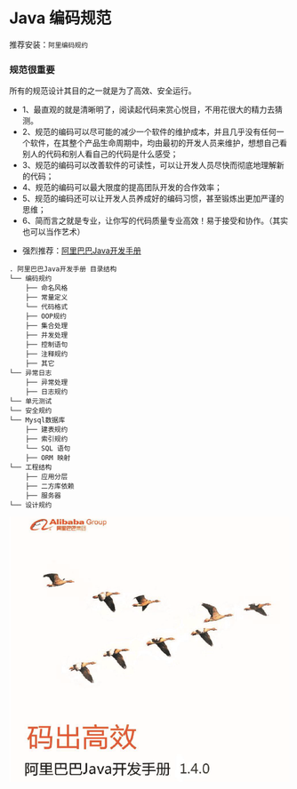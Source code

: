 # Java 编码规范
推荐安装：`阿里编码规约`
### 规范很重要
所有的规范设计其目的之一就是为了高效、安全运行。  
- 1、最直观的就是清晰明了，阅读起代码来赏心悦目，不用花很大的精力去猜测。  
- 2、规范的编码可以尽可能的减少一个软件的维护成本，并且几乎没有任何一个软件，在其整个产品生命周期中，均由最初的开发人员来维护，想想自己看别人的代码和别人看自己的代码是什么感受； 
- 3、规范的编码可以改善软件的可读性，可以让开发人员尽快而彻底地理解新的代码；  
- 4、规范的编码可以最大限度的提高团队开发的合作效率；  
- 5、规范的编码还可以让开发人员养成好的编码习惯，甚至锻炼出更加严谨的思维； 
- 6、简而言之就是专业，让你写的代码质量专业高效！易于接受和协作。（其实也可以当作艺术）


* 强烈推荐：[阿里巴巴Java开发手册](https://edu.aliyun.com/certification/cldt02?spm=5176.11999222.1216634.70.64b2ff12aCht0j)
```text
. 阿里巴巴Java开发手册 目录结构 
└── 编码规约
    ├── 命名风格
    ├── 常量定义
    └── 代码格式
    ├── OOP规约
    ├── 集合处理
    ├── 并发处理
    ├── 控制语句
    ├── 注释规约
    ├── 其它
└── 异常日志
    ├── 异常处理
    ├── 日志规约
└── 单元测试
└── 安全规约
└── Mysql数据库
    ├── 建表规约
    ├── 索引规约
    └── SQL 语句
    ├── ORM 映射
└── 工程结构
    ├── 应用分层
    ├── 二方库依赖
    ├── 服务器
└── 设计规约
```
![阿里巴巴Java开发手册](../_images/AlibabaJava.png "阿里巴巴Java开发手册")